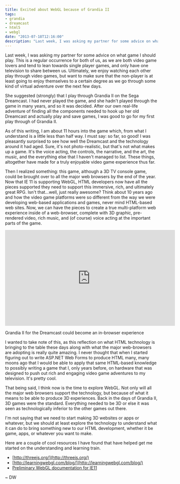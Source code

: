 ```yaml
---
title: Excited about WebGL because of Grandia II
tags:
- grandia
- dreamcast
- html5
- webgl
date: "2013-07-18T12:16:00"
description: "Last week, I was asking my partner for some advice on what game I should play. This is a regular occurrence for both of us, as we are both video game lovers and tend to lean towards single player games, and only have one television to share between us. Ultimately, we enjoy watching each other play through video games, but want to make sure that the non-player is at least going to enjoy themselves to a certain degree as we go through some kind of virtual adventure over the next few days."
---
```


Last week, I was asking my partner for some advice on what game I should play. This is a regular occurrence for both of us, as we are both video game lovers and tend to lean towards single player games, and only have one television to share between us. Ultimately, we enjoy watching each other play through video games, but want to make sure that the non-player is at least going to enjoy themselves to a certain degree as we go through some kind of virtual adventure over the next few days. 

She suggested (strongly) that I play through Grandia II on the Sega Dreamcast. I had never played the game, and she hadn't played through the game in many years, and so it was decided. After our own real-life adventure of finding all the components needed to hook up her old Dreamcast and actually play and save games, I was good to go for my first play through of Grandia II. 

As of this writing, I am about 11 hours into the game which, from what I understand is a little less than half way. I must say: so far, so good! I was pleasantly surprised to see how well the Dreamcast and the technology around it had aged. Sure, it's not photo-realistic, but that's not what makes up a game. It's the voice acting, the controls, the narrative, and the art, the music, and the everything else that I haven't managed to list. These things, altogether have made for a truly enjoyable video game experience thus far. 

Then I realized something: this game, although a 3D TV console game, could be brought over to all the major web browsers by the end of the year. Now that IE 11 is supporting WebGL, HTML developers now have all the pieces supported they need to support this immersive, rich, and ultimately great RPG. Isn't that…well, just really awesome? Think about 10 years ago and how the video game platforms were so different from the way we were developing web-based applications and games, never mind HTML-based web sites. Now, we can have the pieces to create a true multi-platform web experience inside of a web-browser, complete with 3D graphic, pre-rendered video, rich music, and (of course) voice acting at the important parts of the game. 

<iframe width="560" height="315" src="https://www.youtube.com/embed/3J_fCr_r7Jk" frameborder="0"></iframe>

Grandia II for the Dreamcast could become an in-browser experience 

I wanted to take note of this, as this reflection on what HTML technology is bringing to the table these days along with what the major web-browsers are adopting is really quite amazing. I never thought that when I started figuring out to write ASP.NET Web Forms to produce HTML many, many moons ago that I would be able to apply that same HTML-based knowledge to possibly writing a game that I, only years before, on hardware that was designed to push out rich and engaging video game adventures to my television. It's pretty cool. 

That being said, I think now is the time to explore WebGL. Not only will all the major web browsers support the technology, but because of what it means to be able to produce 3D experiences. Back in the days of Grandia II, 3D games were the standard. Everything needed to be 3D or else it was seen as technologically inferior to the other games out there. 

I'm not saying that we need to start making 3D websites or apps or whatever, but we should at least explore the technology to understand what it can do to bring something new to our HTML development, whether it be game, apps, or whatever you want to make. 

Here are a couple of cool resources I have found that have helped get me started on the understanding and learning train. 

*   [http://threejs.org/](http://threejs.org/)
*   [http://learningwebgl.com/blog/](http://learningwebgl.com/blog/)
*   [Preliminary WebGL documentation for IE11](http://msdn.microsoft.com/en-us/library/ie/bg182648%28v=vs.85%29.aspx)

~ DW